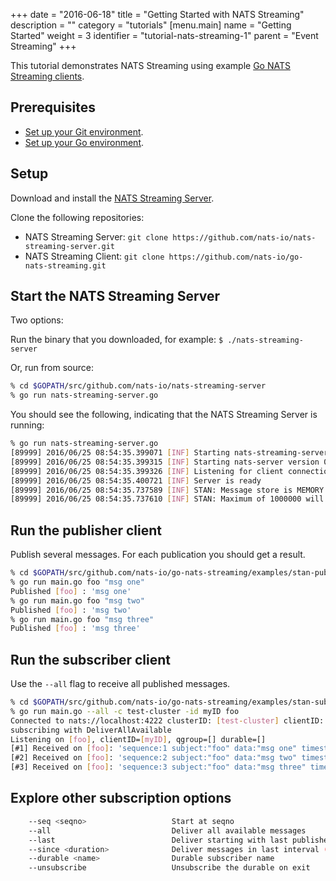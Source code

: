 +++
date = "2016-06-18"
title = "Getting Started with NATS Streaming"
description = ""
category = "tutorials"
[menu.main]
  name = "Getting Started"
  weight = 3
  identifier = "tutorial-nats-streaming-1"
  parent = "Event Streaming"
+++

This tutorial demonstrates NATS Streaming using example [Go NATS Streaming clients](https://github.com/nats-io/go-nats-streaming.git).

## Prerequisites

- [Set up your Git environment](https://help.github.com/articles/set-up-git/).
- [Set up your Go environment](https://golang.org/doc/install).

## Setup

Download and install the [NATS Streaming Server](https://github.com/nats-io/nats-streaming-server/releases).

Clone the following repositories:

- NATS Streaming Server: `git clone https://github.com/nats-io/nats-streaming-server.git`
- NATS Streaming Client: `git clone https://github.com/nats-io/go-nats-streaming.git`

## Start the NATS Streaming Server

Two options:

Run the binary that you downloaded, for example: `$ ./nats-streaming-server`

Or, run from source:

```bash
% cd $GOPATH/src/github.com/nats-io/nats-streaming-server
% go run nats-streaming-server.go
```

You should see the following, indicating that the NATS Streaming Server is running:

```bash
% go run nats-streaming-server.go
[89999] 2016/06/25 08:54:35.399071 [INF] Starting nats-streaming-server[test-cluster] version 0.1.0
[89999] 2016/06/25 08:54:35.399315 [INF] Starting nats-server version 0.9.0.beta
[89999] 2016/06/25 08:54:35.399326 [INF] Listening for client connections on localhost:4222
[89999] 2016/06/25 08:54:35.400721 [INF] Server is ready
[89999] 2016/06/25 08:54:35.737589 [INF] STAN: Message store is MEMORY
[89999] 2016/06/25 08:54:35.737610 [INF] STAN: Maximum of 1000000 will be stored
```

## Run the publisher client

Publish several messages. For each publication you should get a result.

```bash
% cd $GOPATH/src/github.com/nats-io/go-nats-streaming/examples/stan-pub
% go run main.go foo "msg one"
Published [foo] : 'msg one'
% go run main.go foo "msg two"
Published [foo] : 'msg two'
% go run main.go foo "msg three"
Published [foo] : 'msg three'
```

## Run the subscriber client

Use the `--all` flag to receive all published messages.

```bash
% cd $GOPATH/src/github.com/nats-io/go-nats-streaming/examples/stan-sub
% go run main.go --all -c test-cluster -id myID foo
Connected to nats://localhost:4222 clusterID: [test-cluster] clientID: [myID]
subscribing with DeliverAllAvailable
Listening on [foo], clientID=[myID], qgroup=[] durable=[]
[#1] Received on [foo]: 'sequence:1 subject:"foo" data:"msg one" timestamp:1465962202884478817 '
[#2] Received on [foo]: 'sequence:2 subject:"foo" data:"msg two" timestamp:1465962208545003897 '
[#3] Received on [foo]: 'sequence:3 subject:"foo" data:"msg three" timestamp:1465962215567601196
```

## Explore other subscription options

```bash
	--seq <seqno>                   Start at seqno
	--all                           Deliver all available messages
	--last                          Deliver starting with last published message
	--since <duration>              Deliver messages in last interval (e.g. 1s, 1hr, https://golang.org/pkg/time/#ParseDuration)
	--durable <name>                Durable subscriber name
	--unsubscribe                   Unsubscribe the durable on exit
```
